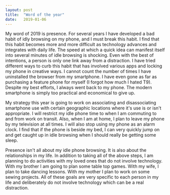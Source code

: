 ```yaml
---
layout: post
title:  "Word of the year"
date:   2019-01-06 
---
```


My word of 2019 is presence. For several years I have developed a bad habit of idly browsing on my phone, and I must break this habit. I find that this habit becomes more and more difficult as technology advances and integrates with daily life. The speed at which a quick idea can manifest itself into several minutes of idle browsing is shocking. Even with the best of intentions, a person is only one link away from a distraction. I have tried different ways to curb this habit that has involved various apps and locking my phone in creative ways. I cannot count the number of times I have uninstalled the browser from my smartphone. I have even gone as far as purchasing a feature phone for myself (I forgot how much I hated T9). Despite my best efforts, I always went back to my phone.  The modern smartphone is simply too practical and economical to give up.

My strategy this year is going to work on associating and disassociating smartphone use with certain geographic locations where it's use is or isn't appropriate. I will restrict my idle phone time to when I am commuting to and from work on transit. Also, when I am at home, I plan to leave my phone by my television at all times. I will also stop using my phone as an alarm clock. I find that if the phone is beside my bed, I can very quickly jump on and get caught up in idle browsing when I should really be getting some sleep.

Presence isn't all about my idle phone browsing. It is also about the relationships in my life. In addition to taking all of the above steps, I am planning to do activities with my loved ones that do not involve technology.  With my brother I am going to plan some table top games. With my wife, I plan to take dancing lessons.  With my mother I plan to work on some sewing projects. All of these goals are very specific to each person in my life and deliberately do not involve technology which can be a real distraction. 
